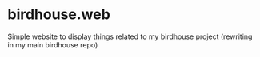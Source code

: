 # birdhouse.web
Simple website to display things related to my birdhouse project (rewriting in my main birdhouse repo)
